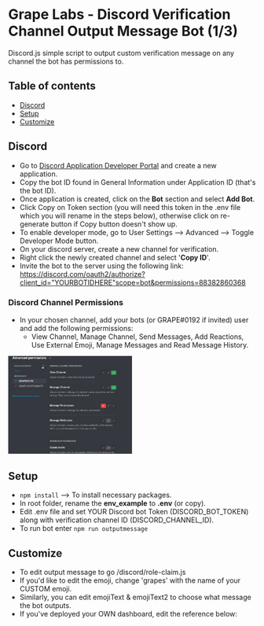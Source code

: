 # Grape Labs - Discord Verification Channel Output Message Bot (1/3)
Discord.js simple script to output custom verification message on any channel the bot has permissions to.
## Table of contents
* [Discord](#discord)
* [Setup](#setup)
* [Customize](#customize)

## Discord
- Go to [Discord Application Developer Portal](https://discord.com/developers/applications) and create a new application.
- Copy the bot ID found in General Information under Application ID (that's the bot ID).
- Once application is created, click on the **Bot** section and select **Add Bot**.
- Click Copy on Token section (you will need this token in the .env file which you will rename in the steps below), otherwise click on re-generate button if Copy button doesn't show up.
- To enable developer mode, go to User Settings --> Advanced --> Toggle Developer Mode button.
- On your discord server, create a new channel for verification.
- Right click the newly created channel and select '__Copy ID__'.
- Invite the bot to the server using the following link: https://discord.com/oauth2/authorize?client_id="YOURBOTIDHERE"scope=bot&permissions=88382860368
### Discord Channel Permissions
- In your chosen channel, add your bots (or GRAPE#0192 if invited) user and add the following permissions:
  * View Channel, Manage Channel, Send Messages, Add Reactions, Use External Emoji, Manage Messages and Read Message History.

<img src="https://github.com/Grape-Labs/grape-outputmessage/blob/6d9213bfd955764106f55b6d29285ae6d4297392/Images/verification-channel.gif" width="50%" />

## Setup
- ```npm install``` --> To install necessary packages.
- In root folder, rename the **env_example** to **.env** (or copy).
- Edit .env file and set YOUR Discord bot Token (DISCORD_BOT_TOKEN) along with verification channel ID (DISCORD_CHANNEL_ID).
- To run bot enter ```npm run outputmessage```

## Customize
- To edit output message to go /discord/role-claim.js
- If you'd like to edit the emoji, change 'grapes' with the name of your CUSTOM emoji.
- Similarly, you can edit emojiText & emojiText2 to choose what message the bot outputs.
- If you've deployed your OWN dashboard, edit the reference below:
 
